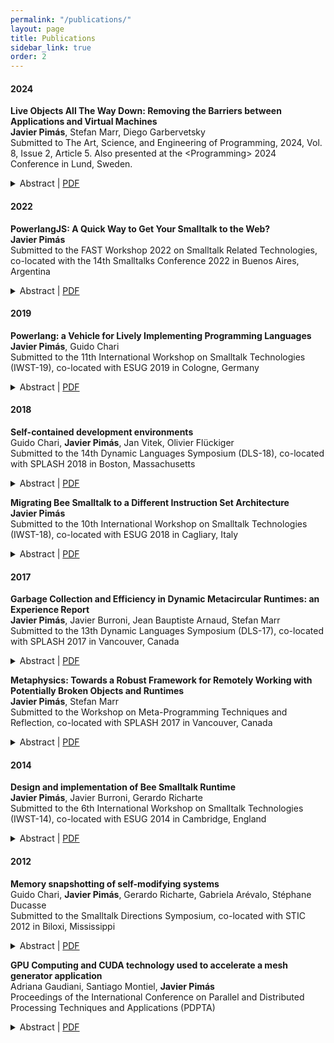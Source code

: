 ```yaml
---
permalink: "/publications/"
layout: page
title: Publications
sidebar_link: true
order: 2
---
```


<style>

table {
  margin-bottom: 1rem;
  width: 100%;
  font-size: 85%;
  border: 0px solid $border-color;
  border-collapse: collapse;
}

td,
th {
  padding:  1rem .25rem;
  border: 0px solid $border-color;
}

th {
  text-align: left;
}

tbody tr:nth-child(odd) td,
tbody tr:nth-child(odd) th {
  background-color: transparent;
}

paper {
 color: #; 
 font-weight:bold;
}



</style>

#### 2024
<p>
<paper>Live Objects All The Way Down: Removing the Barriers between Applications and Virtual Machines</paper>
<br>
<b>Javier Pimás</b>, Stefan Marr, Diego Garbervetsky
<br>
Submitted to The Art, Science, and Engineering of Programming, 2024, Vol. 8, Issue 2, Article 5. Also presented at the &lt;Programming&gt; 2024 Conference in Lund, Sweden.
<details>
    <summary>Abstract | <a href='https://doi.org/10.22152/programming-journal.org/2024/8/5'>PDF</a>
        </summary>
    <p class='message'>
      Object-oriented languages often use virtual machines (VMs) that provide mechanisms such as just-in-time (JIT) compilation and garbage collection (GC). These VM components are typically implemented in a separate layer, isolating them from the application
       <br>
      While this approach brings the software engineering benefits of clear separation and decoupling, it introduces barriers for both understanding VM behavior and evolving the VM implementation. For example, the GC and JIT compiler are typically fixed at VM build time, limiting arbitrary adaptation at run time. Furthermore, because of this separation, the implementation of the VM cannot typically be inspected and debugged in the same way as application code, enshrining a distinction in easy-to-work-with application and hard-to-work-with VM code. These characteristics pose a barrier for application developers to understand the engine on top of which their own code runs, and fosters a knowledge gap that prevents application developers to change the VM.
      <br>
      We propose Live Metacircular Runtimes (LMRs) to overcome this problem. LMRs are language runtime systems that seamlessly integrate the VM into the application in live programming environments. Unlike classic metacircular approaches, we propose to completely remove the separation between application and VM. By systematically applying object-oriented design to VM components, we can build live runtime systems that are small and flexible enough, where VM engineers can benefit of live programming features such as short feedback loops, and application developers with fewer VM expertise can benefit of the stronger causal connections between their programs and the VM implementation.
      <br>
      To evaluate our proposal, we implemented Bee/LMR, a live VM for a Smalltalk-derivative environment in 22057 lines of code. We analyze case studies on tuning the garbage collector, avoiding recompilations by the just-in-time compiler, and adding support to optimize code with vector instructions to demonstrate the trade-offs of extending exploratory programming to VM development in the context of an industrial application used in production. Based on the case studies, we illustrate how our approach facilitates the daily development work of a small team of application developers.
      <br>
      Our approach enables VM developers to gain access to live programming tools traditionally reserved for application developers, while application developers can interact with the VM and modify it using the high-level tools they use every day. Both application and VM developers can seamlessly inspect, debug, understand, and modify the different parts of the VM with shorter feedback loops and higher-level tools.
    </p>
</details>
</p>

#### 2022
<p>
<paper>PowerlangJS: A Quick Way to Get Your Smalltalk to the Web?</paper>
<br>
<b>Javier Pimás</b>
<br>
Submitted to the FAST Workshop 2022 on Smalltalk Related Technologies, co-located with the 14th Smalltalks Conference 2022 in Buenos Aires, Argentina
<details>
    <summary>Abstract | <a href='https://openreview.net/pdf?id=DRUVWUDX_z'>PDF</a>
        </summary>
    <p class='message'>
    Powerlang bootstrapper was designed to bring alive Smalltalk systems from specifications stored in source code files. Powerlang includes an evaluator that is able to execute initialization code of the Smalltalk being bootstrapped. Could we use that same evaluator for running that same Smalltalk on the Web? We present our work in progress towards that goal, which involves transpiling the Smalltalk evaluator, written in Smalltalk, to JavaScript, generating a Smalltalk image compatible with that evaluator, and optimizing the evaluator and the Smalltalk code of the image.
    </p>
</details>
</p>

#### 2019
<p>
<paper>Powerlang: a Vehicle for Lively Implementing Programming Languages</paper>
<br>
<b>Javier Pimás</b>, Guido Chari
<br>
Submitted to the 11th International Workshop on Smalltalk Technologies (IWST-19), co-located with ESUG 2019 in Cologne, Germany
<details>
    <summary>Abstract | <a href='/assets/images/2019-IWST-Powerlang.pdf'>PDF</a>
        </summary>
    <p class='message'>
    Developing a programming language from scratch, with a stable and yet efficient runtime environment could be considered a titanic task.
To mitigate this situation, and promote the early emergence of new languages, two main alternatives have been proposed: adopt an established virtual machine or exploit meta-compilation frameworks.
In addition, micro VMs have been proposed as a foundation for developing VMs on top of a thin layer of abstraction similar to the micro kernel concept proposed for operating systems.
Each of these approaches represents a compromise solving the tensions between flexibility, correctness, efficiency, and effort when designing a language runtime.
Accordingly, each approach exposes its benefits while still suffers from limitations.

The Bee development team has been developing a complete Smalltalk system for more than a decade.
During the journey, we implemented several artifacts needed to build a virtual machine: parsers, compilers, assemblers, bootstrapping utilities, (native code) debuggers, remote execution protocols, simulation tools, and garbage collection algorithms, among others.
After weighing all the different paths followed during these years, in this paper we advocate for a novel approach for building language runtimes.
Concretely, we envision Powerlang, a framework that would enable to design, debug, inspect, compile, optimize, and test new programming languages, with a moderate effort and significant versatility.
Powerlang represents a novel point in the design space of this kind of solutions.
Finally, Powerlang is developed using a live environment like Smalltalk.
We also elaborate on why this is an excellent match to host such a framework.
    </p>
</details>
</p>

#### 2018
<p>
<paper>Self-contained development environments</paper>
<br>
Guido Chari, <b>Javier Pimás</b>, Jan Vitek, Olivier Flückiger
<br>
Submitted to the 14th Dynamic Languages Symposium (DLS-18), co-located with SPLASH 2018 in Boston, Massachusetts
<details>
    <summary>Abstract | <a href='http://janvitek.org/pubs/dls18.pdf'>PDF</a>
        </summary>
    <p class='message'>
    Operating systems are traditionally implemented in low-level, performance-oriented programming languages. These languages typically rely on minimal runtime support and provide unfettered access to the underlying hardware. Tradition has benefits: developers control the resources that the operating system manages and few performance bottlenecks cannot be overcome with clever feats of programming. On the other hand, this makes operating systems harder to understand and maintain. Furthermore, those languages have few built-in barriers against bugs. This paper is an experiment in side-stepping operating systems, and pushing functionality into the runtime of high-level programming languages. The question we try to answer is how much support is needed to run an application written in, say, Smalltalk or Python on bare metal, that is, with no underlying operating system. We present a framework named NopSys that allows this, and we validate it with the implementation of CogNos a Smalltalk virtual machine running on bare x86 hardware. Experimental results suggest that this approach is promising.
    </p>
</details>
</p>

<p>
<paper>Migrating Bee Smalltalk to a Different Instruction Set Architecture</paper>
<br>
<b>Javier Pimás</b>
<br>
Submitted to the 10th International Workshop on Smalltalk Technologies (IWST-18), co-located with ESUG 2018 in Cagliary, Italy
<details>
    <summary>Abstract | <a href='/assets/images/2018-IWST-MigratingBee.pdf'>PDF</a>
        </summary>
    <p class='message'>
    We report our experience in porting Bee Smalltalk Dynamic Metacircular Runtime (DMR) from the 32-bit Intel-x86 instruction set architecture (ISA) to AMD64,
as a first step to move forward towards a multi-platform Bee Smalltalk.

This port required subtle changes in most areas present in typical Virtual Machines (VMs): low-level object shape, JIT-compiler, garbage collector, primitives and FFI.
We present a comprehensive analysis of the migration difficulties, and the key implementation and design decisions taken during our work in the context of Bee, which is implemented in terms of a Smalltalk DMR, in contrast to VMs written in languages like C/C++.
Additionally, we depict the image-level mechanisms we deviced in order to support the transition between 32 and 64-bit images, which can also be applied to traditional-VM based Smalltalks.
    </p>
</details>
</p>

#### 2017
<p>
<paper>Garbage Collection and Efficiency in Dynamic Metacircular Runtimes: an Experience Report</paper>
<br>
<b>Javier Pimás</b>, Javier Burroni, Jean Bauptiste Arnaud, Stefan Marr
<br>
Submitted to the 13th Dynamic Languages Symposium (DLS-17), co-located with SPLASH 2017 in Vancouver, Canada
<details>
    <summary>Abstract | <a href='https://www.ssw.uni-linz.ac.at/Research/Papers/Marr/dls17-pimas-et-al-garbage-collection-and-efficiency-in-dynamic-metacircular-runtimes.pdf'>PDF</a>
        </summary>
    <p class='message'>
    In dynamic object-oriented languages, low-level mechanisms such as just-in-time compilation, object allocation, garbage collection (GC) and method dispatch are often handled by virtual machines (VMs). VMs are typically implemented using static languages, allowing only few changes at run time. In such systems, the VM is not part of the language and interfaces to memory management or method dispatch are fixed, not allowing for arbitrary adaptation. Furthermore, the implementation can typically not be inspected or debugged with standard tools used to work on application code. This paper reports on our experience building Bee, a dynamic Smalltalk runtime, written in Smalltalk. Bee is a Dynamic Metacircular Runtime (DMR) and seamlessly integrates the VM into the application and thereby overcomes many restrictions of classic VMs, for instance by allowing arbitrary code modifications of the VM at run time. Furthermore, the approach enables developers to use their standard tools for application code also for the VM, allowing them to inspect, debug, understand, and modify a DMR seamlessly. We detail our experience of implementing GC, compilation, and optimizations in a DMR. We discuss examples where we found that DMRs can improve understanding of the system, provide tighter control of the software stack, and facilitate research. We also show that the Bee DMR matches and surpass the performance of a widely used Smalltalk VM.
    </p>
</details>
</p>

<p>
<paper>Metaphysics: Towards a Robust Framework for Remotely Working with Potentially Broken Objects and Runtimes</paper>
<br>
<b>Javier Pimás</b>, Stefan Marr
<br>
Submitted to the Workshop on Meta-Programming Techniques and Reflection, co-located with SPLASH 2017 in Vancouver, Canada
<details>
    <summary>Abstract | <a href='/assets/images/2017-Meta-Metaphysics.pdf'>PDF</a>
        </summary>
    <p class='message'>
    Dynamic Metacircular Runtimes (DMRs) enable a new way of developing Virtual Machines (VMs). Instead of writing VMs by manipulating files, DMR programmers work on a running system by modifying its methods, classes and, more generally, objects. This development workflow has both advantages and disadvantages. While it allows us to more easily understand the behavior of the system by showing it alive, it is also problematic, because the system relies on itself to be constantly working.

In this work, we experiment with adapting such live programming tools to make them safer for the development of core DMR components. Furthermore, we make them robust so that they can work on crashed DMRs or systems not that are currently fully working. This paper describes Metaphysics, a framework that combines mirrors and proxies to reify different message execution semantics, allowing execution of code by mixing behavior of a remote, possibly broken system with a local fully-working one. With Metaphysics we were able to create native code debugging and profiling tools. These new tools make full use of the metacircularity of our Bee DMR and enable a dynamic, fast-paced edit-test workflow like the one we are used to when developing application-level code, instead of the classic edit-compile-get-coffee-test cycle used for state-of-the-art VMs.
    </p>
</details>
</p>

#### 2014
<p>
<paper>Design and implementation of Bee Smalltalk Runtime</paper>
<br>
<b>Javier Pimás</b>, Javier Burroni, Gerardo Richarte
<br>
Submitted to the 6th International Workshop on Smalltalk Technologies (IWST-14), co-located with ESUG 2014 in Cambridge, England
<details>
    <summary>Abstract | <a href='http://esug.org/data/ESUG2014/IWST/Papers/iwst2014_Design%20and%20implementation%20of%20Bee%20Smalltalk%20Runtime.pdf'>PDF</a>
        </summary>
    <p class='message'>
    Bee is a Smalltalk dialect. Its runtime is exceptional in that it is completely written in Smalltalk. Bee includes a minimal kernel with on-demand loaded libraries, a JIT compiler, an FFI interface, an optimizing SSA-based compiler, a garbage collector, and native threading support among other things. Despite being written in Smalltalk, Bee achieves promising performance levels.
    </p>
</details>
</p>

#### 2012
<p>
<paper>Memory snapshotting of self-modifying systems</paper>
<br>
Guido Chari, <b>Javier Pimás</b>, Gerardo Richarte, Gabriela Arévalo, Stéphane Ducasse
<br>
Submitted to the Smalltalk Directions Symposium, co-located with STIC 2012 in Biloxi, Mississippi
<details>
    <summary>Abstract | <a href='/assets/images/SqueakNOS-sigplan.pdf'>PDF</a>
        </summary>
    <p class='message'>
    Self describing (pure reflective) and meta-circular systems have many advantages, but in some low-level operations, such as memory snapshotting, self-modification brings some problems.
The problem of atomic-copy deals with object immutability and virtual machine state consistency that should be enforced when the same system is used to save itself. 
Specifically in Smalltalk environments, generating a complete snapshot of the Smalltalk object memory, using the same system that has to be persisted is a challenge since the system changes itself during the saving process.
In the context of our work, the SqueakNOS environment (an OS written in Smalltalk) lacks persistency features because of the complexity of the atomic-copy problem.
In this paper we present a page-based memory manager which can handle native page faults at language level and then a copy-on-write strategy on top of it. 
Except low-level hardware features, all the implementation is written at Smalltalk abstraction level.
Additionally to the advantage of dealing with very low-level operations using high-level languages, we introduce a mechanism that reduces memory usage up to 95%, compared to other approaches on SqueakNOS.
    </p>
</details>
</p>

<p>
<paper>GPU Computing and CUDA technology used to accelerate a mesh generator application</paper>
<br>
Adriana Gaudiani, Santiago Montiel, <b>Javier Pimás</b>
<br>
Proceedings of the International Conference on Parallel and Distributed Processing Techniques and Applications (PDPTA)
<details>
    <summary>Abstract | <a href='http://world-comp.org/p2012/PDP3610.pdf'>PDF</a>
        </summary>
    <p class='message'>
    The potential of GPU computing used in general purpose parallel programming has been amply shown. These massively parallel many-core multiprocessors are available to any users in every PCs, notebook, game console or workstation. In this work, we present the parallel version of a mesh-generating algorithm and its execution time reduction by using off-the-shelf GPU technology. We use commodities GPUs as a useful CPU co-processor to improve this kind of applications, characterized by a high level of data parallelism. Compared to the sequential algorithm, our techniques achieve 6X overall performance for GPU-CPU implementation; furthermore we achieve 50X speedup when implementing core operations of the algorithm. Results show that GPU provides a helpful platform for high performance computing to improve the execution time of these applications.
    </p>
</details>
</p>

